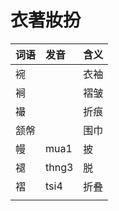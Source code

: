 # 衣著妝扮

| 词语 | 发音 | 含义 |
| :--- | :--- | :--- |
| 䘼 |  | 衣袖 |
| 裥 |  | 褶皱 |
| 襊 |  | 折痕 |
| 颔幋 |  | 围巾 |
| 幔 | mua1 | 披 |
| 褪 | thng3 | 脱 |
| 褶 | tsi4 | 折叠 |
|  |  |  |

